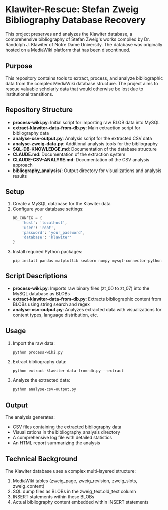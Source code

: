 # Klawiter-Rescue: Stefan Zweig Bibliography Database Recovery

This project preserves and analyzes the Klawiter database, a comprehensive bibliography of Stefan Zweig's works compiled by Dr. Randolph J. Klawiter of Notre Dame University. The database was originally hosted on a MediaWiki platform that has been discontinued.

## Purpose

This repository contains tools to extract, process, and analyze bibliographic data from the complex MediaWiki database structure. The project aims to rescue valuable scholarly data that would otherwise be lost due to institutional transitions.

## Repository Structure

- **process-wiki.py**: Initial script for importing raw BLOB data into MySQL
- **extract-klawiter-data-from-db.py**: Main extraction script for bibliography data
- **analyse-csv-output.py**: Analysis script for the extracted CSV data
- **analyse-zweig-data.py**: Additional analysis tools for the bibliography
- **SQL-DB-KNOWLEDGE.md**: Documentation of the database structure
- **CLAUDE.md**: Documentation of the extraction system
- **CLAUDE-CSV-ANALYSE.md**: Documentation of the CSV analysis approach
- **bibliography_analysis/**: Output directory for visualizations and analysis results

## Setup

1. Create a MySQL database for the Klawiter data
2. Configure your database settings:
   ```python
   DB_CONFIG = {
       'host': 'localhost',
       'user': 'root',
       'password': 'your_password',
       'database': 'klawiter'
   }
   ```
3. Install required Python packages:
   ```
   pip install pandas matplotlib seaborn numpy mysql-connector-python
   ```

## Script Descriptions

- **process-wiki.py**: Imports raw binary files (zt_00 to zt_07) into the MySQL database as BLOBs
- **extract-klawiter-data-from-db.py**: Extracts bibliographic content from BLOBs using string search and regex
- **analyse-csv-output.py**: Analyzes extracted data with visualizations for content types, language distribution, etc.

## Usage

1. Import the raw data:
   ```
   python process-wiki.py
   ```

2. Extract bibliography data:
   ```
   python extract-klawiter-data-from-db.py --extract
   ```

3. Analyze the extracted data:
   ```
   python analyse-csv-output.py
   ```

## Output

The analysis generates:
- CSV files containing the extracted bibliography data
- Visualizations in the bibliography_analysis directory
- A comprehensive log file with detailed statistics
- An HTML report summarizing the analysis

## Technical Background

The Klawiter database uses a complex multi-layered structure:
1. MediaWiki tables (zweig_page, zweig_revision, zweig_slots, zweig_content)
2. SQL dump files as BLOBs in the zweig_text.old_text column
3. INSERT statements within these BLOBs
4. Actual bibliography content embedded within INSERT statements